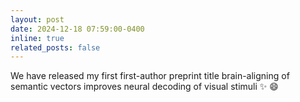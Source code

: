 ```yaml
---
layout: post
date: 2024-12-18 07:59:00-0400
inline: true
related_posts: false
---
```


We have released my first first-author preprint title brain-aligning of semantic vectors improves neural decoding of visual stimuli :sparkles: :smile:
